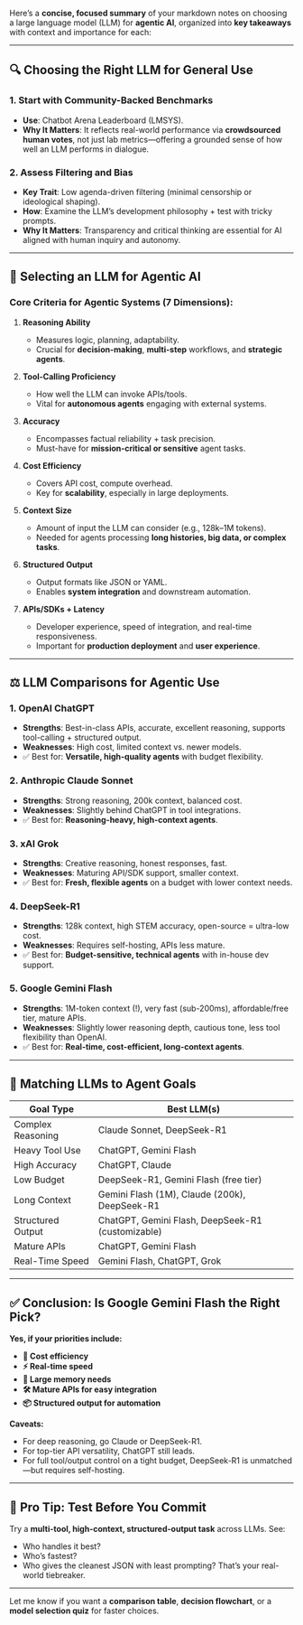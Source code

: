Here’s a **concise, focused summary** of your markdown notes on choosing a large language model (LLM) for **agentic AI**, organized into **key takeaways** with context and importance for each:

---

## 🔍 **Choosing the Right LLM for General Use**

### 1. **Start with Community-Backed Benchmarks**
- **Use**: Chatbot Arena Leaderboard (LMSYS).
- **Why It Matters**: It reflects real-world performance via **crowdsourced human votes**, not just lab metrics—offering a grounded sense of how well an LLM performs in dialogue.

### 2. **Assess Filtering and Bias**
- **Key Trait**: Low agenda-driven filtering (minimal censorship or ideological shaping).
- **How**: Examine the LLM’s development philosophy + test with tricky prompts.
- **Why It Matters**: Transparency and critical thinking are essential for AI aligned with human inquiry and autonomy.

---

## 🧠 **Selecting an LLM for Agentic AI**

### Core Criteria for Agentic Systems (7 Dimensions):
1. **Reasoning Ability**
   - Measures logic, planning, adaptability.
   - Crucial for **decision-making**, **multi-step** workflows, and **strategic agents**.

2. **Tool-Calling Proficiency**
   - How well the LLM can invoke APIs/tools.
   - Vital for **autonomous agents** engaging with external systems.

3. **Accuracy**
   - Encompasses factual reliability + task precision.
   - Must-have for **mission-critical or sensitive** agent tasks.

4. **Cost Efficiency**
   - Covers API cost, compute overhead.
   - Key for **scalability**, especially in large deployments.

5. **Context Size**
   - Amount of input the LLM can consider (e.g., 128k–1M tokens).
   - Needed for agents processing **long histories, big data, or complex tasks**.

6. **Structured Output**
   - Output formats like JSON or YAML.
   - Enables **system integration** and downstream automation.

7. **APIs/SDKs + Latency**
   - Developer experience, speed of integration, and real-time responsiveness.
   - Important for **production deployment** and **user experience**.

---

## ⚖️ **LLM Comparisons for Agentic Use**

### 1. **OpenAI ChatGPT**
- **Strengths**: Best-in-class APIs, accurate, excellent reasoning, supports tool-calling + structured output.
- **Weaknesses**: High cost, limited context vs. newer models.
- ✅ Best for: **Versatile, high-quality agents** with budget flexibility.

### 2. **Anthropic Claude Sonnet**
- **Strengths**: Strong reasoning, 200k context, balanced cost.
- **Weaknesses**: Slightly behind ChatGPT in tool integrations.
- ✅ Best for: **Reasoning-heavy, high-context agents**.

### 3. **xAI Grok**
- **Strengths**: Creative reasoning, honest responses, fast.
- **Weaknesses**: Maturing API/SDK support, smaller context.
- ✅ Best for: **Fresh, flexible agents** on a budget with lower context needs.

### 4. **DeepSeek-R1**
- **Strengths**: 128k context, high STEM accuracy, open-source = ultra-low cost.
- **Weaknesses**: Requires self-hosting, APIs less mature.
- ✅ Best for: **Budget-sensitive, technical agents** with in-house dev support.

### 5. **Google Gemini Flash**
- **Strengths**: 1M-token context (!), very fast (sub-200ms), affordable/free tier, mature APIs.
- **Weaknesses**: Slightly lower reasoning depth, cautious tone, less tool flexibility than OpenAI.
- ✅ Best for: **Real-time, cost-efficient, long-context agents**.

---

## 🧭 **Matching LLMs to Agent Goals**

| Goal Type                         | Best LLM(s)                               |
|----------------------------------|-------------------------------------------|
| Complex Reasoning                | Claude Sonnet, DeepSeek-R1                |
| Heavy Tool Use                   | ChatGPT, Gemini Flash                     |
| High Accuracy                    | ChatGPT, Claude                           |
| Low Budget                       | DeepSeek-R1, Gemini Flash (free tier)     |
| Long Context                     | Gemini Flash (1M), Claude (200k), DeepSeek-R1 |
| Structured Output                | ChatGPT, Gemini Flash, DeepSeek-R1 (customizable) |
| Mature APIs                      | ChatGPT, Gemini Flash                     |
| Real-Time Speed                  | Gemini Flash, ChatGPT, Grok               |

---

## ✅ **Conclusion: Is Google Gemini Flash the Right Pick?**

**Yes, if your priorities include:**
- **💸 Cost efficiency**
- **⚡️ Real-time speed**
- **🧠 Large memory needs**
- **🛠️ Mature APIs for easy integration**
- **📦 Structured output for automation**

**Caveats:**
- For deep reasoning, go Claude or DeepSeek-R1.
- For top-tier API versatility, ChatGPT still leads.
- For full tool/output control on a tight budget, DeepSeek-R1 is unmatched—but requires self-hosting.

---

## 🔧 Pro Tip: Test Before You Commit
Try a **multi-tool, high-context, structured-output task** across LLMs. See:
- Who handles it best?
- Who’s fastest?
- Who gives the cleanest JSON with least prompting?
That’s your real-world tiebreaker.

---

Let me know if you want a **comparison table**, **decision flowchart**, or a **model selection quiz** for faster choices.

